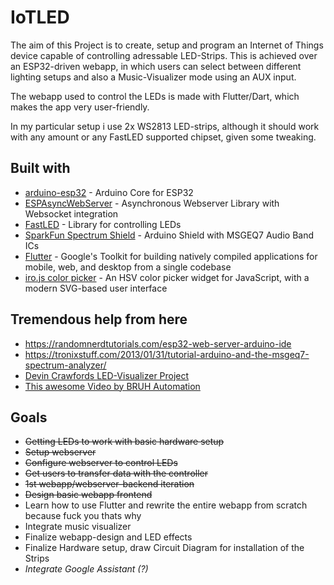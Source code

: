 # IoTLED

The aim of this Project is to create, setup and program an Internet of Things device capable of controlling adressable LED-Strips.
This is achieved over an ESP32-driven webapp, in which users can select between different lighting setups and also a Music-Visualizer mode using an AUX input.

The webapp used to control the LEDs is made with Flutter/Dart, which makes the app very user-friendly.

In my particular setup i use 2x WS2813 LED-strips, although it should work with any amount or any FastLED supported chipset, given some tweaking.

## Built with
* [arduino-esp32](https://github.com/espressif/arduino-esp32) - Arduino Core for ESP32
* [ESPAsyncWebServer](https://github.com/me-no-dev/ESPAsyncWebServer) - Asynchronous Webserver Library with Websocket integration
* [FastLED](https://github.com/FastLED/FastLED) - Library for controlling LEDs
* [SparkFun Spectrum Shield](https://www.sparkfun.com/products/13116) - Arduino Shield with MSGEQ7 Audio Band ICs
* [Flutter](https://flutter.dev/) - Google's Toolkit for building natively compiled applications for mobile, web, and desktop from a single codebase
* [iro.js color picker](https://iro.js.org/) - An HSV color picker widget for JavaScript, with a modern SVG-based user interface

## Tremendous help from here
* https://randomnerdtutorials.com/esp32-web-server-arduino-ide
* https://tronixstuff.com/2013/01/31/tutorial-arduino-and-the-msgeq7-spectrum-analyzer/
* [Devin Crawfords LED-Visualizer Project](https://github.com/DevonCrawford/LED-Music-Visualizer/blob/master/src/LED_Visualizer.ino)
* [This awesome Video by BRUH Automation](https://www.youtube.com/watch?v=9KI36GTgwuQ)


## Goals
* ~~Getting LEDs to work with basic hardware setup~~
* ~~Setup webserver~~
* ~~Configure webserver to control LEDs~~
* ~~Get users to transfer data with the controller~~
* ~~1st webapp/webserver-backend iteration~~
* ~~Design basic webapp frontend~~
* Learn how to use Flutter and rewrite the entire webapp from scratch because fuck you thats why
* Integrate music visualizer
* Finalize webapp-design and LED effects
* Finalize Hardware setup, draw Circuit Diagram for installation of the Strips
* _Integrate Google Assistant (?)_
